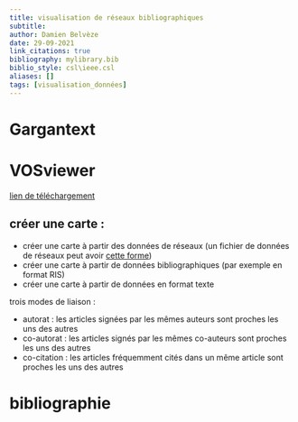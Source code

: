 ```yaml
---
title: visualisation de réseaux bibliographiques
subtitle: 
author: Damien Belvèze
date: 29-09-2021
link_citations: true
bibliography: mylibrary.bib
biblio_style: csl\ieee.csl
aliases: []
tags: [visualisation_données]
---
```


# Gargantext

# VOSviewer

[lien de téléchargement](https://www.vosviewer.com/download)

## créer une carte : 

- créer une carte à partir des données de réseaux (un fichier de données de réseaux peut avoir [cette forme](http://lbf-ehess.ens-lyon.fr/pages/img/images_carto/LBF_carto_ref_biblio.gexf))
- créer une carte à partir de données bibliographiques (par exemple en format RIS)
- créer une carte à partir de données en format texte

trois modes de liaison : 

- autorat : les articles signées par les mêmes auteurs sont proches les uns des autres
- co-autorat : les articles signés par les mêmes co-auteurs sont proches les uns des autres
- co-citation : les articles fréquemment cités dans un même article sont proches les uns des autres








# bibliographie

